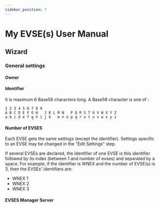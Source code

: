 ```yaml
---
sidebar_position: 7
---
```


# My EVSE(s) User Manual

## Wizard

### General settings

#### Owner

#### Identifier

It is maximum 6 Base58 characters long. A Base58 character is one of :
```
1 2 3 4 5 6 7 8 9
A B C D E F G H   J K L M N   P Q R S T U V W X Y Z
a b c d e f g h i j k   m n o p q r s t u v w x y z
```
#### Number of EVSES

Each EVSE gets the same settings (except the identifier). Settings specific to an EVSE may be changed in the "Edit Settings" step.

If several EVSEs are declared, the identifier of one EVSE is this identifier followed by its index (between 1 and number of evses) and separated by a space. For example, if the identifier is WNEX and the number of EVSE(s) is 3, then the EVSEs' identifiers are:
* WNEX 1
* WNEX 2
* WNEX 3

#### EVSES Manager Server